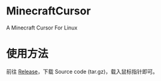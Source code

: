 # MinecraftCursor
A Minecraft Cursor For Linux
# 使用方法

前往 [Release](https://github.com/OutlinedArc217/MinecraftCursor/releases/tag/stable)，下载 Source code (tar.gz)，载入鼠标指针即可。
